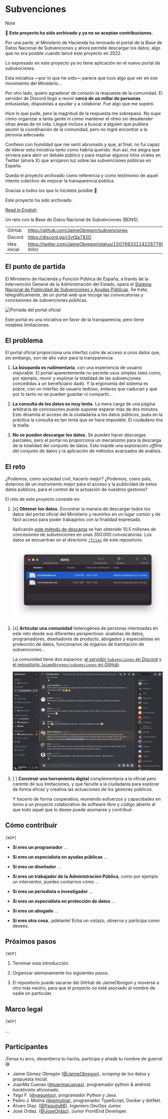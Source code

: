 # Subvenciones

> [!NOTE]
> 🚧 **Este proyecto ha sido archivado y ya no se aceptan contribuciones.**
>
> Por una parte, el Ministerio de Hacienda ha renovado el portal de la Base de
> Datos Nacional de Subvenciones y ahora permite descargar los datos; algo que
> no era posible cuando lancé este proyecto en 2022.
>
> Lo expresado en este proyecto ya no tiene aplicación en el nuevo portal de
> subvenciones.
>
> Esta iniciativa —por lo que he oído— parece que tuvo algo que ver en ese
> movimiento del Ministerio…
>
> Por otro lado, quiero agradecer de corazón la respuesta de la comunidad.
> El servidor de Discord llegó a reunir **cerca de un millar de personas**
> entusiastas, dispuestas a ayudar y a colaborar. Fue algo que me superó.
>
> Hice lo que pude, pero la magnitud de la respuesta me sobrepasó. No supe
> cómo organizar a tanta gente ni cómo mantener el ritmo sin desatender otras
> áreas de mi vida. Llegué incluso a buscar a alguien que pudiera asumir la
> coordinación de la comunidad, pero no logré encontrar a la persona adecuada.
>
> Confieso con humildad que me sentí abrumado y que, al final, no fui capaz de
> liderar esta iniciativa tanto como habría querido. Aun así, me alegra que
> sirviera para abrir un debate público y para inspirar algunos hilos virales
> en Twitter (ahora X) que arrojaron luz sobre las subvenciones públicas en
> España.
>
> Queda el proyecto archivado como referencia y como testimonio de aquel
> intento colectivo de mejorar la transparencia pública.
>
> Gracias a todos los que lo hicisteis posible 🙏

Este proyecto ha sido archivado.

[Read in English](README_en.md)

Un reto con la Base de Datos Nacional de Subvenciones (BDNS).

|              |                                                                      |
| ------------ | -------------------------------------------------------------------- |
| GitHub       | <https://github.com/JaimeObregon/subvenciones>                       |
| Discord      | <https://discord.gg/r2ytSa782D>                                      |
| Idea inicial | <https://twitter.com/JaimeObregon/status/1507693311422877697> (hilo) |

## El punto de partida

El Ministerio de Hacienda y Función Pública de España, a través de la Intervención General de la Administración del Estado, opera el [Sistema Nacional de Publicidad de Subvenciones y Ayudas Públicas](https://www.infosubvenciones.es). Se trata, telegráficamente, de un portal web que recoge las convocatorias y concesiones de subvenciones públicas.

![Portada del portal oficial](docs/assets/infosubvenciones-home.jpg)

Este portal es una iniciativa en favor de la transparencia, pero tiene notables limitaciones.

## El problema

El portal oficial proporciona una interfaz cutre de acceso a unos datos que, sin embargo, son de alto valor para la transparencia:

1. **La búsqueda es rudimentaria**, con una experiencia de usuario mejorable. El portal aparentemente no permite usos simples tales como, por ejemplo, reunir y explorar la totalidad de las subvenciones concedidas a un beneficiario dado. Y la ergonomía del sistema es pobre, con un interfaz de usuario tedioso, enlaces que caducan y que por lo tanto no se pueden guardar ni compartir…

1. **La consulta de los datos es muy lenta.** La mera carga de una página arbitraria de concesiones puede suponer esperar más de dos minutos. Esto dinamita el acceso de la ciudadanía a los datos públicos, pues en la práctica la consulta es tan lenta que se hace imposible. El ciudadano tira la toalla.

1. **No se pueden descargar los datos.** Se pueden hacer descargas parciales, pero el portal no proporciona un mecanismo para la descarga de la totalidad del conjunto de datos. Esto impide una exploración _offline_ del conjunto de datos y la aplicación de métodos avanzados de análisis.

## El reto

¿Podemos, como sociedad civil, hacerlo mejor? ¿Podemos, como país, dotarnos de un instrumento mejor para el acceso y la publicidad de estos datos públicos, para el control de la actuación de nuestros gestores?

El reto de este proyecto consiste en:

1. [x] **Obtener los datos.** Encontrar la manera de descargar todos los datos del portal oficial del Ministerio y reunirlos en un lugar común y de fácil acceso para poder trabajarlos con la finalidad expresada.

   Aplicando [este método de descarga](https://twitter.com/JaimeObregon/status/1508880926587056128) se han obtenido 10,5 millones de concesiones de subvenciones en unas 350.000 convocatorias. Los datos se encuentran en el directorio [`/files`](/files) de este repositorio.

   ![Files](docs/assets/files.jpg)

1. [x] **Articular una comunidad** heterogénea de personas interesadas en este reto desde sus diferentes perspectivas: analistas de datos, programadores, diseñadores de producto, abogados y especialistas en protección de datos, funcionarios de órganos de tramitación de subvenciones…

   La comunidad tiene dos espacios: [el servidor `Subvenciones` en Discord](https://discord.gg/r2ytSa782D) y [el repositorio `JaimeObregon/subvenciones` en GitHub](https://github.com/JaimeObregon/subvenciones).

   ![Discord](docs/assets/discord.jpg)

1. [ ] **Construir una herramienta digital** complementaria a la oficial pero carente de sus limitaciones, y que faculte a la ciudadanía para explorar de forma eficaz y creativa las actuaciones de los gestores públicos.

   Y hacerlo de forma cooperativa, reuniendo esfuerzos y capacidades en torno a un proyecto colaborativo de software libre y código abierto al que todo aquel que lo desee puede asomarse y contribuir.

## Cómo contribuir

`[WIP]`

- **Si eres un programador** …

- **Si eres un especialista en ayudas públicas** …

- **Si eres un diseñador** …

- **Si eres un trabajador de la Administración Pública**, como por ejemplo un interventor, puedes contarnos cómo …

- **Si eres un periodista o investigador** …

- **Si eres un especialista en protección de datos** …

- **Si eres un abogado** …

- **Si eres otra cosa**, ¡adelante! Echa un vistazo, observa y participa como desees.

## Próximos pasos

`[WIP]`

1. Terminar esta introducción.

1. Organizar alemanamente los siguientes pasos.

1. El repositorio puede sacarse del GitHub de JaimeObregon y moverse a otro más neutro, para que el proyecto no esté asociado al nombre de nadie en particular.

## Marco legal

`[WIP]`

…

## Participantes

¡Tensa tu arco, desentierra tu hacha, participa y añade tu nombre de guerra! 😄

- Jaime Gómez Obregón ([@JaimeObregon](https://twitter.com/jaimeobregon)), _scraping_ de los datos y propuesta inicial.
- JuanMa Cuevas ([@juanmacuevas](https://twitter.com/juanmacuevas)), programador python & android. _hacktivista_ aficionado.
- Yago F. ([@yaguetoo](https://github.com/yagueto)), programador Python y Java.
- Pedro J. Molina ([@pjmolina](https://github.com/pjmolina)), programador TypeScript, Docker y dotNet.
- Álvaro Díaz. ([@Paquito86](https://github.com/Paquito86)), Ingeniero DevOps Junior.
- José Ordaz. ([@JoseOrdaz](https://github.com/JoseOrdaz)), Junior FrontEnd Developer.
